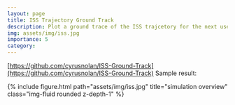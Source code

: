 ```yaml
---
layout: page
title: ISS Trajectory Ground Track
description: Plot a ground trace of the ISS trajcetory for the next user-specified number of hours
img: assets/img/iss.jpg
importance: 5
category:
---
```

[https://github.com/cyrusnolan/ISS-Ground-Track](https://github.com/cyrusnolan/ISS-Ground-Track)
Sample result:
<div class="row">
    <div class="col-sm mt-3 mt-md-0">
        {% include figure.html path="assets/img/iss.jpg" title="simulation overview" class="img-fluid rounded z-depth-1" %}
    </div>
</div>
